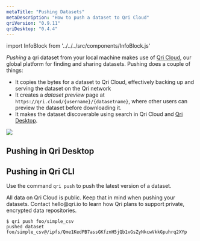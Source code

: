 ```yaml
---
metaTitle: "Pushing Datasets"
metaDescription: "How to push a dataset to Qri Cloud"
qriVersion: "0.9.11"
qriDesktop: "0.4.4"
---
```


import InfoBlock from '../../../src/components/InfoBlock.js'

_Pushing_ a qri dataset from your local machine makes use of [Qri Cloud](https://qri.cloud), our global platform for finding and sharing datasets. Pushing does a couple of things:

- It copies the bytes for a dataset to Qri Cloud, effectively backing up and serving the dataset on the Qri network
- It creates a _dataset preview_ page at `https://qri.cloud/{username}/{datasetname}`, where other users can preview the dataset before downloading it.
- It makes the dataset discoverable using search in Qri Cloud and [Qri Desktop](/download).

<img src="/img/cli-cloud-publish.png"/>

## Pushing in Qri Desktop

## Pushing in Qri CLI

Use the command `qri push` to push the latest version of a dataset.

<InfoBlock type='warning'>
  All data on Qri Cloud is public. Keep that in mind when pushing your datasets. Contact hello@qri.io to learn how Qri plans to support private, encrypted data repositories.
</InfoBlock>

```
$ qri push foo/simple_csv
pushed dataset foo/simple_csv@/ipfs/Qme1KedPB7assGKfznH5jQb1vGsZyNkcwVkkGpuhrq2XYp

```
